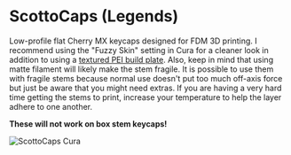 # ScottoCaps (Legends)

Low-profile flat Cherry MX keycaps designed for FDM 3D printing. I recommend using the "Fuzzy Skin" setting in Cura for a cleaner look in addition to using a [textured PEI build plate](https://amzn.to/43r18ka). Also, keep in mind that using matte filament will likely make the stem fragile. It is possible to use them with fragile stems because normal use doesn't put too much off-axis force but just be aware that you might need extras. If you are having a very hard time getting the stems to print, increase your temperature to help the layer adhere to one another.

**These will not work on box stem keycaps!**

![ScottoCaps Cura](https://i.imgur.com/rvmHfZF.png)
